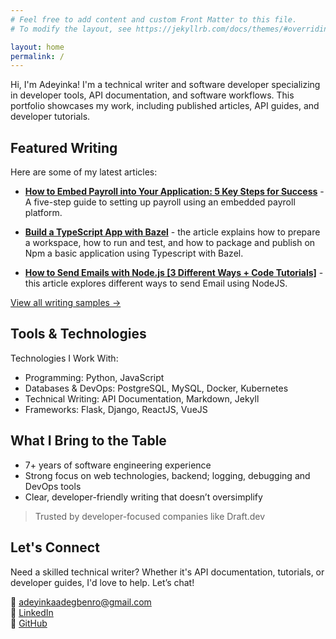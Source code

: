 ```yaml
---
# Feel free to add content and custom Front Matter to this file.
# To modify the layout, see https://jekyllrb.com/docs/themes/#overriding-theme-defaults

layout: home
permalink: /
---
```


Hi, I'm Adeyinka! I'm a technical writer and software developer specializing in developer tools, API documentation, and software workflows. This portfolio showcases my work, including published articles, API guides, and developer tutorials.

## Featured Writing  

Here are some of my latest articles:

- **[How to Embed Payroll into Your Application: 5 Key Steps for Success](https://embedded.gusto.com/blog/how-to-embed-payroll-5-key-steps/)** - A five-step guide to setting up payroll using an embedded payroll platform.

- **[Build a TypeScript App with Bazel](https://earthly.dev/blog/using-bazel-with-typescript/)** - the article explains how to prepare a workspace, how to run and test, and how to package and publish on Npm a basic application using Typescript with Bazel.
- **[How to Send Emails with Node.js [3 Different Ways + Code Tutorials]](https://www.courier.com/blog/how-to-send-emails-with-node-js)** - this article explores different ways to send Email using NodeJS.

[View all writing samples →](/writing)

## Tools & Technologies  

Technologies I Work With:

- Programming: Python, JavaScript
- Databases & DevOps: PostgreSQL, MySQL, Docker, Kubernetes
- Technical Writing: API Documentation, Markdown, Jekyll
- Frameworks: Flask, Django, ReactJS, VueJS

## What I Bring to the Table

- 7+ years of software engineering experience
- Strong focus on web technologies, backend; logging, debugging and DevOps tools
- Clear, developer-friendly writing that doesn’t oversimplify

> Trusted by developer-focused companies like Draft.dev

## Let's Connect  

Need a skilled technical writer? Whether it's API documentation, tutorials, or developer guides, I'd love to help. Let’s chat!

📧 [adeyinkaadegbenro@gmail.com](mailto:adeyinkaadegbenro@gmail.com)  
📄 [LinkedIn](https://www.linkedin.com/in/adeyinka-k-adegbenro/)  
💼 [GitHub](https://github.com/AdeyinkaAdegbenro)
